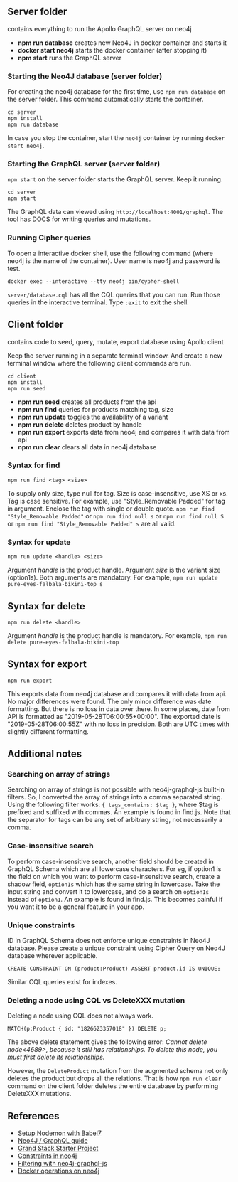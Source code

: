 ## Server folder

contains everything to run the Apollo GraphQL server on neo4j

-   **npm run database** creates new Neo4J in docker container and starts it
-   **docker start neo4j** starts the docker container (after stopping it)
-   **npm start** runs the GraphQL server

### Starting the Neo4J database (server folder)

For creating the neo4j database for the first time, use `npm run database` on the server folder. This command automatically starts the container. 

```
cd server
npm install
npm run database
```

In case you stop the container, start the `neo4j` container by running `docker start neo4j`. 

### Starting the GraphQL server (server folder)

`npm start` on the server folder starts the GraphQL server. Keep it running. 

```
cd server
npm start
```

The GraphQL data can viewed using `http://localhost:4001/graphql`. The tool has DOCS for writing queries and mutations.

### Running Cipher queries

To open a interactive docker shell, use the following command (where neo4j is the name of the container). User name is neo4j and password is test.

```
docker exec --interactive --tty neo4j bin/cypher-shell
```

`server/database.cql` has all the CQL queries that you can run. Run those queries in the interactive terminal. Type `:exit` to exit the shell. 


## Client folder

contains code to seed, query, mutate, export database using Apollo client

Keep the server running in a separate terminal window. And create a new terminal window where the following client commands are run.

```
cd client
npm install
npm run seed
```

-   **npm run seed** creates all products from the api
-   **npm run find** queries for products matching tag, size
-   **npm run update** toggles the availability of a variant
-   **npm run delete** deletes product by handle
-   **npm run export** exports data from neo4j and compares it with data from api
-   **npm run clear** clears all data in neo4j database

### Syntax for find

```
npm run find <tag> <size>
```

To supply only size, type null for tag. Size is case-insensitive, use XS or xs. Tag is case sensitive. For example, use "Style_Removable Padded" for tag in argument. Enclose the tag with single or double quote. `npm run find "Style_Removable Padded"` or `npm run find null s` or `npm run find null S` or `npm run find "Style_Removable Padded" s` are all valid.

### Syntax for update

```
npm run update <handle> <size>
```

Argument _handle_ is the product handle. Argument _size_ is the variant size (option1s). Both arguments are mandatory.
For example, `npm run update pure-eyes-falbala-bikini-top s`

## Syntax for delete

```
npm run delete <handle>
```

Argument _handle_ is the product handle is mandatory. For example, `npm run delete pure-eyes-falbala-bikini-top`

## Syntax for export

```
npm run export
```

This exports data from neo4j database and compares it with data from api. No major differences were found. The only minor difference was date formatting. But there is no loss in data over there. In some places, date from API is formatted as "2019-05-28T06:00:55+00:00". The exported date is "2019-05-28T06:00:55Z" with no loss in precision. Both are UTC times with slightly different formatting.

## Additional notes

### Searching on array of strings

Searching on array of strings is not possible with neo4j-graphql-js built-in filters. So, I converted the array of strings
into a comma separated string. Using the following filter works: `{ tags_contains: $tag }`, where \$tag is prefixed and suffixed with commas. An example is found in find.js. Note that the separator for tags can be any set of arbitrary string, not necessarily a comma.

### Case-insensitive search

To perform case-insensitive search, another field should be created in GraphQL Schema which are all lowercase characters. For eg, if option1 is the field on which you want to perform case-insensitive search, create a shadow field, `option1s` which has the same string in lowercase. Take the input string and convert it to lowercase, and do a search on `option1s` instead of `option1`. An example is found in find.js. This becomes painful if you want it to be a general feature in your app.

### Unique constraints

ID in GraphQL Schema does not enforce unique constraints in Neo4J database. Please create a unique constraint using Cipher Query on Neo4J database wherever applicable.

```
CREATE CONSTRAINT ON (product:Product) ASSERT product.id IS UNIQUE;
```

Similar CQL queries exist for indexes.

### Deleting a node using CQL vs DeleteXXX mutation

Deleting a node using CQL does not always work.

```
MATCH(p:Product { id: "1826623357018" }) DELETE p;
```

The above delete statement gives the following error:
_Cannot delete node<4689>, because it still has relationships. To delete this node, you must first delete its relationships._

However, the `DeleteProduct` mutation from the augmented schema not only deletes the product but drops all the relations. That is how `npm run clear` command on the client folder deletes the entire database by performing DeleteXXX mutations.

## References

-   [Setup Nodemon with Babel7](https://www.codementor.io/michaelumanah/how-to-set-up-babel-7-and-nodemon-with-node-js-pbj7cietc)
-   [Neo4J / GraphQL guide](https://neo4j.com/developer/graphql/)
-   [Grand Stack Starter Project](https://grandstack.io/docs/getting-started-grand-stack-starter.html)
-   [Constraints in neo4j](https://neo4j.com/docs/cypher-manual/current/schema/constraints/)
-   [Filtering with neo4j-graphql-js](https://grandstack.io/docs/graphql-filtering.html)
-   [Docker operations on neo4j](https://neo4j.com/docs/operations-manual/current/docker/operations/)
